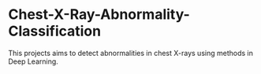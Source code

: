 # Chest-X-Ray-Abnormality-Classification
This projects aims to detect abnormalities in chest X-rays using methods in Deep Learning.
